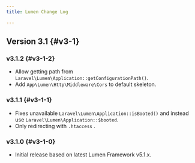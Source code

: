 ```yaml
---
title: Lumen Change Log

---
```


## Version 3.1 {#v3-1}

### v3.1.2 {#v3-1-2}

* Allow getting path from `Laravel\Lumen\Application::getConfigurationPath()`.
* Add `App\Lumen\Http\Middleware\Cors` to default skeleton.

### v3.1.1 {#v3-1-1}

* Fixes unavailable `Laravel\Lumen\Application::isBooted()` and instead use `Laravel\Lumen\Application::$booted`.
* Only redirecting with `.htaccess` . 

### v3.1.0 {#v3-1-0}

* Initial release based on latest Lumen Framework v5.1.x.
